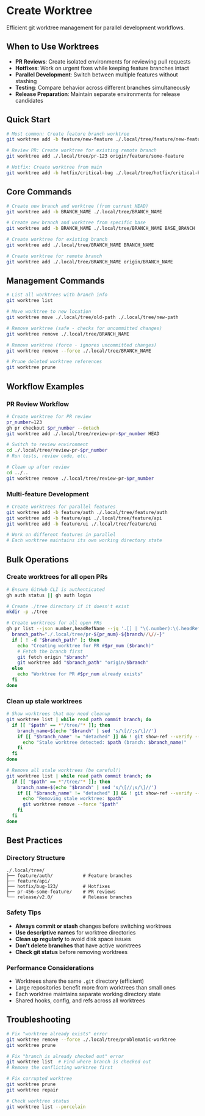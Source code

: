 # Create Worktree

Efficient git worktree management for parallel development workflows.

## When to Use Worktrees

- **PR Reviews**: Create isolated environments for reviewing pull requests
- **Hotfixes**: Work on urgent fixes while keeping feature branches intact  
- **Parallel Development**: Switch between multiple features without stashing
- **Testing**: Compare behavior across different branches simultaneously
- **Release Preparation**: Maintain separate environments for release candidates

## Quick Start

```bash
# Most common: Create feature branch worktree
git worktree add -b feature/new-feature ./.local/tree/feature/new-feature

# Review PR: Create worktree for existing remote branch
git worktree add ./.local/tree/pr-123 origin/feature/some-feature

# Hotfix: Create worktree from main
git worktree add -b hotfix/critical-bug ./.local/tree/hotfix/critical-bug main
```

## Core Commands

```bash
# Create new branch and worktree (from current HEAD)
git worktree add -b BRANCH_NAME ./.local/tree/BRANCH_NAME

# Create new branch and worktree from specific base
git worktree add -b BRANCH_NAME ./.local/tree/BRANCH_NAME BASE_BRANCH

# Create worktree for existing branch
git worktree add ./.local/tree/BRANCH_NAME BRANCH_NAME

# Create worktree for remote branch
git worktree add ./.local/tree/BRANCH_NAME origin/BRANCH_NAME
```

## Management Commands

```bash
# List all worktrees with branch info
git worktree list

# Move worktree to new location
git worktree move ./.local/tree/old-path ./.local/tree/new-path

# Remove worktree (safe - checks for uncommitted changes)
git worktree remove ./.local/tree/BRANCH_NAME

# Remove worktree (force - ignores uncommitted changes)
git worktree remove --force ./.local/tree/BRANCH_NAME

# Prune deleted worktree references
git worktree prune
```

## Workflow Examples

### PR Review Workflow
```bash
# Create worktree for PR review
pr_number=123
gh pr checkout $pr_number --detach
git worktree add ./.local/tree/review-pr-$pr_number HEAD

# Switch to review environment
cd ./.local/tree/review-pr-$pr_number
# Run tests, review code, etc.

# Clean up after review
cd ../..
git worktree remove ./.local/tree/review-pr-$pr_number
```

### Multi-feature Development
```bash
# Create worktrees for parallel features
git worktree add -b feature/auth ./.local/tree/feature/auth
git worktree add -b feature/api ./.local/tree/feature/api
git worktree add -b feature/ui ./.local/tree/feature/ui

# Work on different features in parallel
# Each worktree maintains its own working directory state
```

## Bulk Operations

### Create worktrees for all open PRs
```bash
# Ensure GitHub CLI is authenticated
gh auth status || gh auth login

# Create ./tree directory if it doesn't exist
mkdir -p ./tree

# Create worktrees for all open PRs
gh pr list --json number,headRefName --jq '.[] | "\(.number):\(.headRefName)"' | while IFS=':' read pr_num branch; do
  branch_path="./.local/tree/pr-${pr_num}-${branch//\//-}"
  if [ ! -d "$branch_path" ]; then
    echo "Creating worktree for PR #$pr_num ($branch)"
    # Fetch the branch first
    git fetch origin "$branch"
    git worktree add "$branch_path" "origin/$branch"
  else
    echo "Worktree for PR #$pr_num already exists"
  fi
done
```

### Clean up stale worktrees
```bash
# Show worktrees that may need cleanup
git worktree list | while read path commit branch; do
  if [[ "$path" == *"/tree/"* ]]; then
    branch_name=$(echo "$branch" | sed 's/\[//;s/\]//')
    if [[ "$branch_name" != "detached" ]] && ! git show-ref --verify --quiet "refs/heads/$branch_name" 2>/dev/null; then
      echo "Stale worktree detected: $path (branch: $branch_name)"
    fi
  fi
done

# Remove all stale worktrees (be careful!)
git worktree list | while read path commit branch; do
  if [[ "$path" == *"/tree/"* ]]; then
    branch_name=$(echo "$branch" | sed 's/\[//;s/\]//')
    if [[ "$branch_name" != "detached" ]] && ! git show-ref --verify --quiet "refs/heads/$branch_name" 2>/dev/null; then
      echo "Removing stale worktree: $path"
      git worktree remove --force "$path"
    fi
  fi
done
```

## Best Practices

### Directory Structure
```
./.local/tree/
├── feature/auth/           # Feature branches
├── feature/api/
├── hotfix/bug-123/         # Hotfixes
├── pr-456-some-feature/    # PR reviews
└── release/v2.0/           # Release branches
```

### Safety Tips
- **Always commit or stash** changes before switching worktrees
- **Use descriptive names** for worktree directories
- **Clean up regularly** to avoid disk space issues
- **Don't delete branches** that have active worktrees
- **Check git status** before removing worktrees

### Performance Considerations
- Worktrees share the same `.git` directory (efficient)
- Large repositories benefit more from worktrees than small ones
- Each worktree maintains separate working directory state
- Shared hooks, config, and refs across all worktrees

## Troubleshooting

```bash
# Fix "worktree already exists" error
git worktree remove --force ./.local/tree/problematic-worktree
git worktree prune

# Fix "branch is already checked out" error
git worktree list  # Find where branch is checked out
# Remove the conflicting worktree first

# Fix corrupted worktree
git worktree prune
git worktree repair

# Check worktree status
git worktree list --porcelain
```
